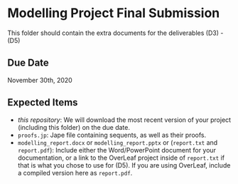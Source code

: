 # Modelling Project Final Submission

This folder should contain the extra documents for the deliverables (D3) - (D5)

## Due Date

November 30th, 2020

## Expected Items

* *this repository*: We will download the most recent version of your project (including this folder) on the due date.
* `proofs.jp`: Jape file containing sequents, as well as their proofs.
* `modelling_report.docx` or `modelling_report.pptx` or (`report.txt` and `report.pdf`): Include either the Word/PowerPoint document for your documentation, or a link to the OverLeaf project inside of `report.txt` if that is what you chose to use for (D5). If you are using OverLeaf, include a compiled version here as `report.pdf`.
